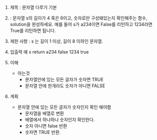 1. 제목 : 문자열 다루기 기본
2.  : 문자열 s의 길이가 4 혹은 6이고, 숫자로만 구성돼있는지 확인해주는 함수, solution을 완성하세요. 예를 들어 s가 a234이면 False를 리턴하고 1234라면 True를 리턴하면 됩니다.
3. 제한 사항 : s 는 길이 1 이상, 길이 8 이하인 문자열.
4. 입출력 예
s	    return
a234	false
1234	true

5. 이해
    - 아는것
        - 문자열안에 있는 모든 글자가 숫자면 TRUE
        - 문자열 안에 한개라도 숫자가 아니면 FALSE
6. 계획
    - 문자열 안에 있는 모든 글자가 숫자인지 확인 해야함
        - 문자열을 배열로 변환
        - 배열에서 하나하나 숫자인지 확인한다.
        - 숫자 아니면 false 반환
        - 숫자면 TRUE 반환.
    
